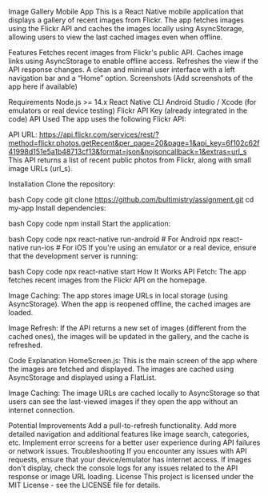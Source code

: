 Image Gallery Mobile App
This is a React Native mobile application that displays a gallery of recent images from Flickr. The app fetches images using the Flickr API and caches the images locally using AsyncStorage, allowing users to view the last cached images even when offline.

Features
Fetches recent images from Flickr's public API.
Caches image links using AsyncStorage to enable offline access.
Refreshes the view if the API response changes.
A clean and minimal user interface with a left navigation bar and a “Home” option.
Screenshots
(Add screenshots of the app here if available)

Requirements
Node.js >= 14.x
React Native CLI
Android Studio / Xcode (for emulators or real device testing)
Flickr API Key (already integrated in the code)
API Used
The app uses the following Flickr API:

API URL: https://api.flickr.com/services/rest/?method=flickr.photos.getRecent&per_page=20&page=1&api_key=6f102c62f41998d151e5a1b48713cf13&format=json&nojsoncallback=1&extras=url_s
This API returns a list of recent public photos from Flickr, along with small image URLs (url_s).

Installation
Clone the repository:

bash
Copy code
git clone https://github.com/bultimistry/assignment.git
cd my-app
Install dependencies:

bash
Copy code
npm install
Start the application:

bash
Copy code
npx react-native run-android  # For Android
npx react-native run-ios      # For iOS
If you're using an emulator or a real device, ensure that the development server is running:

bash
Copy code
npx react-native start
How It Works
API Fetch: The app fetches recent images from the Flickr API on the homepage.

Image Caching: The app stores image URLs in local storage (using AsyncStorage). When the app is reopened offline, the cached images are loaded.

Image Refresh: If the API returns a new set of images (different from the cached ones), the images will be updated in the gallery, and the cache is refreshed.

Code Explanation
HomeScreen.js: This is the main screen of the app where the images are fetched and displayed. The images are cached using AsyncStorage and displayed using a FlatList.

Image Caching: The image URLs are cached locally to AsyncStorage so that users can see the last-viewed images if they open the app without an internet connection.

Potential Improvements
Add a pull-to-refresh functionality.
Add more detailed navigation and additional features like image search, categories, etc.
Implement error screens for a better user experience during API failures or network issues.
Troubleshooting
If you encounter any issues with API requests, ensure that your device/emulator has internet access.
If images don't display, check the console logs for any issues related to the API response or image URL loading.
License
This project is licensed under the MIT License - see the LICENSE file for details.
